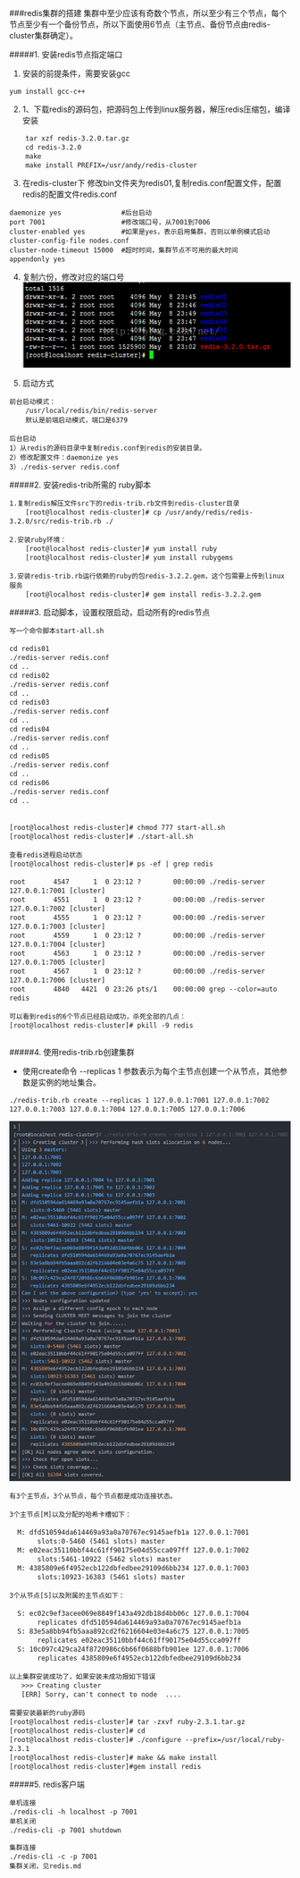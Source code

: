 ###redis集群的搭建
集群中至少应该有奇数个节点，所以至少有三个节点，每个节点至少有一个备份节点，所以下面使用6节点（主节点、备份节点由redis-cluster集群确定）。

#####1. 安装redis节点指定端口
1. 安装的前提条件，需要安装gcc
```
yum install gcc-c++
```
2. 1、下载redis的源码包，把源码包上传到linux服务器，解压redis压缩包，编译安装
```
    tar xzf redis-3.2.0.tar.gz
    cd redis-3.2.0
    make
    make install PREFIX=/usr/andy/redis-cluster
```

3. 在redis-cluster下 修改bin文件夹为redis01,复制redis.conf配置文件，配置redis的配置文件redis.conf
```
daemonize yes               #后台启动
port 7001                   #修改端口号，从7001到7006
cluster-enabled yes         #如果是yes，表示启用集群，否则以单例模式启动
cluster-config-file nodes.conf
cluster-node-timeout 15000  #超时时间，集群节点不可用的最大时间
appendonly yes
```

4. 复制六份，修改对应的端口号
![Image text](image/redis-replica.png)

5. 启动方式
```
前台启动模式：
    /usr/local/redis/bin/redis-server
    默认是前端启动模式，端口是6379
    
后台启动
1）从redis的源码目录中复制redis.conf到redis的安装目录。
2）修改配置文件：daemonize yes
3）./redis-server redis.conf
```

#####2. 安装redis-trib所需的 ruby脚本
```
1.复制redis解压文件src下的redis-trib.rb文件到redis-cluster目录
    [root@localhost redis-cluster]# cp /usr/andy/redis/redis-3.2.0/src/redis-trib.rb ./
    
2.安装ruby环境：
    [root@localhost redis-cluster]# yum install ruby
    [root@localhost redis-cluster]# yum install rubygems
    
3.安装redis-trib.rb运行依赖的ruby的包redis-3.2.2.gem，这个包需要上传到linux服务
    [root@localhost redis-cluster]# gem install redis-3.2.2.gem
```

#####3. 启动脚本，设置权限启动，启动所有的redis节点
```
写一个命令脚本start-all.sh

cd redis01
./redis-server redis.conf
cd ..
cd redis02
./redis-server redis.conf
cd ..
cd redis03
./redis-server redis.conf
cd ..
cd redis04
./redis-server redis.conf
cd ..
cd redis05
./redis-server redis.conf
cd ..
cd redis06
./redis-server redis.conf
cd ..


[root@localhost redis-cluster]# chmod 777 start-all.sh 
[root@localhost redis-cluster]# ./start-all.sh 

查看redis进程启动状态
[root@localhost redis-cluster]# ps -ef | grep redis
 
root       4547      1  0 23:12 ?        00:00:00 ./redis-server 127.0.0.1:7001 [cluster]
root       4551      1  0 23:12 ?        00:00:00 ./redis-server 127.0.0.1:7002 [cluster]
root       4555      1  0 23:12 ?        00:00:00 ./redis-server 127.0.0.1:7003 [cluster]
root       4559      1  0 23:12 ?        00:00:00 ./redis-server 127.0.0.1:7004 [cluster]
root       4563      1  0 23:12 ?        00:00:00 ./redis-server 127.0.0.1:7005 [cluster]
root       4567      1  0 23:12 ?        00:00:00 ./redis-server 127.0.0.1:7006 [cluster]
root       4840   4421  0 23:26 pts/1    00:00:00 grep --color=auto redis

可以看到redis的6个节点已经启动成功，杀死全部的几点：
[root@localhost redis-cluster]# pkill -9 redis


```

#####4. 使用redis-trib.rb创建集群
- 使用create命令 --replicas 1 参数表示为每个主节点创建一个从节点，其他参数是实例的地址集合。

```
./redis-trib.rb create --replicas 1 127.0.0.1:7001 127.0.0.1:7002 127.0.0.1:7003 127.0.0.1:7004 127.0.0.1:7005 127.0.0.1:7006
```
![Image text](image/redis-cluster-start-log.png)

```
有3个主节点，3个从节点，每个节点都是成功连接状态。

3个主节点[M]以及分配的哈希卡槽如下：

  M: dfd510594da614469a93a0a70767ec9145aefb1a 127.0.0.1:7001
       slots:0-5460 (5461 slots) master
  M: e02eac35110bbf44c61ff90175e04d55cca097ff 127.0.0.1:7002
       slots:5461-10922 (5462 slots) master
  M: 4385809e6f4952ecb122dbfedbee29109d6bb234 127.0.0.1:7003
       slots:10923-16383 (5461 slots) master

3个从节点[S]以及附属的主节点如下：

  S: ec02c9ef3acee069e8849f143a492db18d4bb06c 127.0.0.1:7004
       replicates dfd510594da614469a93a0a70767ec9145aefb1a
  S: 83e5a8bb94fb5aaa892cd2f6216604e03e4a6c75 127.0.0.1:7005
       replicates e02eac35110bbf44c61ff90175e04d55cca097ff
  S: 10c097c429ca24f8720986c6b66f0688bfb901ee 127.0.0.1:7006
       replicates 4385809e6f4952ecb122dbfedbee29109d6bb234

以上集群安装成功了，如果安装未成功报如下错误
   >>> Creating cluster
   [ERR] Sorry, can't connect to node  ....
   
需要安装最新的ruby源码
[root@localhost redis-cluster]# tar -zxvf ruby-2.3.1.tar.gz 
[root@localhost redis-cluster]# cd  
[root@localhost redis-cluster]# ./configure --prefix=/usr/local/ruby-2.3.1  
[root@localhost redis-cluster]# make && make install     
[root@localhost redis-cluster]#gem install redis
```

#####5. redis客户端
```
单机连接
./redis-cli -h localhost -p 7001
单机关闭
./redis-cli -p 7001 shutdown
```

```
集群连接
./redis-cli -c -p 7001
集群关闭，见redis.md
```
